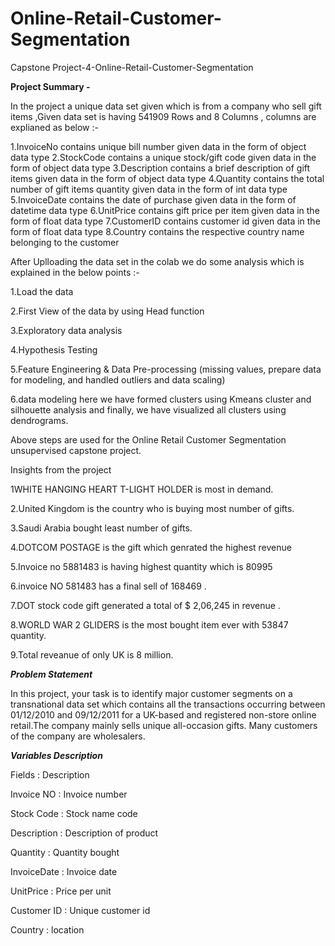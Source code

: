 # Online-Retail-Customer-Segmentation
Capstone Project-4-Online-Retail-Customer-Segmentation


**Project Summary -**

In the project a unique data set given which is from a company who sell gift items ,Given data set is having 541909 Rows and 8 Columns , columns are explianed as below :-

1.InvoiceNo contains unique bill number given data in the form of object data type
2.StockCode contains a unique stock/gift code given data in the form of object data type
3.Description contains a brief description of gift items given data in the form of object data type
4.Quantity contains the total number of gift items quantity given data in the form of int data type
5.InvoiceDate contains the date of purchase given data in the form of datetime data type
6.UnitPrice contains gift price per item given data in the form of float data type
7.CustomerID contains customer id given data in the form of float data type
8.Country contains the respective country name belonging to the customer

After Uplloading the data set in the colab we do some analysis which is explained in the below points :-

1.Load the data

2.First View of the data by using Head function

3.Exploratory data analysis

4.Hypothesis Testing

5.Feature Engineering & Data Pre-processing (missing values, prepare data for modeling, and handled outliers and data scaling)

6.data modeling here we have formed clusters using Kmeans cluster and silhouette analysis and finally, we have visualized all clusters using dendrograms.

Above steps are used for the Online Retail Customer Segmentation unsupervised capstone project.

Insights from the project

1WHITE HANGING HEART T-LIGHT HOLDER is most in demand.

2.United Kingdom is the country who is buying most number of gifts.

3.Saudi Arabia bought least number of gifts.

4.DOTCOM POSTAGE is the gift which genrated the highest revenue

5.Invoice no 5881483 is having highest quantity which is 80995

6.invoice NO 581483 has a final sell of 168469 .

7.DOT stock code gift generated a total of $ 2,06,245 in revenue .

8.WORLD WAR 2 GLIDERS is the most bought item ever with 53847 quantity.

9.Total reveanue of only UK is 8 million.

***Problem Statement***

In this project, your task is to identify major customer segments on a transnational data set which contains all the transactions occurring between 01/12/2010 and 09/12/2011 for a UK-based and registered non-store online retail.The company mainly sells unique all-occasion gifts. Many customers of the company are wholesalers.


***Variables Description***

Fields : Description

Invoice NO : Invoice number

Stock Code : Stock name code

Description : Description of product

Quantity : Quantity bought

InvoiceDate : Invoice date

UnitPrice : Price per unit

Customer ID : Unique customer id

Country : location

